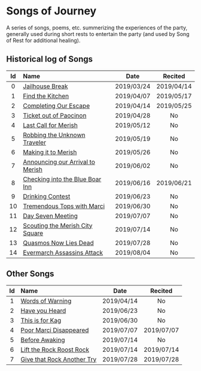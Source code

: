 # Songs of Journey

A series of songs, poems, etc. summerizing the experiences of the party, generally used
during short rests to entertain the party (and used by Song of Rest for additional
healing).


## Historical log of Songs

| Id | Name | Date | Recited |
|:--:|:---- |:----:|:-------:|
| 0 | [Jailhouse Break](sessions/jailhouse_break.md) | 2019/03/24 | 2019/04/14 |
| 1 | [Find the Kitchen](sessions/find_the_kitchen.md) | 2019/04/07 | 2019/05/17 |
| 2 | [Completing Our Escape](sessions/completing_our_escape.md) | 2019/04/14 | 2019/05/25 |
| 3 | [Ticket out of Paocinon](sessions/ticket_out_of_paocinon.md) | 2019/04/28 | No |
| 4 | [Last Call for Merish](sessions/last_call_for_merish.md) | 2019/05/12 | No |
| 5 | [Robbing the Unknown Traveler](sessions/robbing_the_unknown_traveler.md) | 2019/05/19 | No |
| 6 | [Making it to Merish](sessions/making_it_to_merish.md) | 2019/05/26 | No |
| 7 | [Announcing our Arrival to Merish](sessions/announcing_our_arrival_to_merish.md) | 2019/06/02 | No |
| 8 | [Checking into the Blue Boar Inn](sessions/checking_into_the_blue_boar_inn.md) | 2019/06/16 | 2019/06/21 |
| 9 | [Drinking Contest](sessions/drinking_contest.md) | 2019/06/23 | No |
| 10 | [Tremendous Tops with Marci](sessions/tremendous_tops_with_marci.md) | 2019/06/30 | No |
| 11 | [Day Seven Meeting](sessions/day_seven_meeting.md) | 2019/07/07 | No |
| 12 | [Scouting the Merish City Square](sessions/scouting_the_merish_city_square.md) | 2019/07/14 | No |
| 13 | [Quasmos Now Lies Dead](sessions/quasmos_now_lies_dead.md) | 2019/07/28 | No |
| 14 | [Evermarch Assassins Attack](sessions/evermarch_assassins_attack.md) | 2019/08/04 | No |


## Other Songs

| Id | Name | Date | Recited |
|:--:|:---- |:----:|:-------:|
| 1 | [Words of Warning](other/words_of_warning.md) | 2019/04/14 | No |
| 2 | [Have you Heard](other/have_you_heard.md) | 2019/06/23 | No |
| 3 | [This is for Kag](other/this_is_for_kag.md) | 2019/06/30 | No |
| 4 | [Poor Marci Disappeared](other/poor_marci_disappeared.md) | 2019/07/07 | 2019/07/07 |
| 5 | [Before Awaking](other/before_awaking.md) | 2019/07/14 | No |
| 6 | [Lift the Rock Roost Rock](other/lift_the_rock_roost_rock.md) | 2019/07/14 | 2019/07/14 |
| 7 | [Give that Rock Another Try](other/give_that_rock_another_try.md) | 2019/07/28 | 2019/07/28 |
